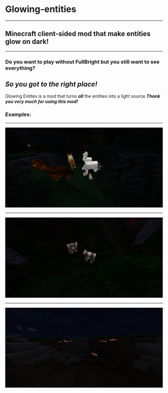 # Glowing-entities
____________________________
## Minecraft client-sided mod that make entities glow on dark!
_____________________________
### Do you want to play without FullBright but you still want to see everything?
## *So you got to the right place!*
Glowing Entites is a mod that turns ***all*** the entities into a light source
***Thank you very much for using this mod!***
### Examples:
_________________________
![image](https://github.com/I-No-oNe/Useful-files/blob/main/glowing_entities/example_1.png)
____________________________
![image](https://github.com/I-No-oNe/Useful-files/blob/main/glowing_entities/example_2.png)
__________________________________
![image](https://github.com/I-No-oNe/Useful-files/blob/main/glowing_entities/example_3.png)
